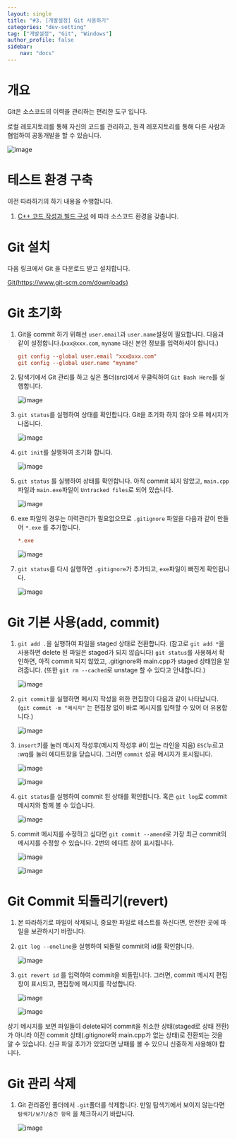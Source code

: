 ```yaml
---
layout: single
title: "#3. [개발설정] Git 사용하기"
categories: "dev-setting"
tag: ["개발설정", "Git", "Windows"]
author_profile: false
sidebar: 
    nav: "docs"
---
```


# 개요
Git은 소스코드의 이력을 관리하는 편리한 도구 입니다.

로컬 레포지토리를 통해 자신의 코드를 관리하고, 원격 레포지토리를 통해 다른 사람과 협업하여 공동개발을 할 수 있습니다.

![image](https://github.com/tango1202/tango1202.github.io/assets/133472501/c2210f25-51c3-404f-b9cf-6268ce50ee2e)

# 테스트 환경 구축

이전 따라하기의 하기 내용을 수행합니다.

1. [C++ 코드 작성과 빌드 구성](https://tango1202.github.io/dev-setting/dev-vscode-cpp/#c-%EC%BD%94%EB%93%9C-%EC%9E%91%EC%84%B1%EA%B3%BC-%EB%B9%8C%EB%93%9C-%EA%B5%AC%EC%84%B1) 에 따라 소스코드 환경을 갖춥니다.

# Git 설치

다음 링크에서 Git 을 다운로드 받고 설치합니다.

[Git(https://www.git-scm.com/downloads)](https://www.git-scm.com/downloads)

# Git 초기화

1. Git을 commit 하기 위해선 `user.email`과 `user.name`설정이 필요합니다. 다음과 같이 설정합니다.(`xxx@xxx.com`, `myname` 대신 본인 정보를 입력하셔야 합니다.)

    ```ini
    git config --global user.email "xxx@xxx.com"
    git config --global user.name "myname"
    ```

2. 탐색기에서 Git 관리를 하고 싶은 폴더(src)에서 우클릭하여 `Git Bash Here`를 실행합니다.

    ![image](https://github.com/tango1202/tango1202.github.io/assets/133472501/20cd10f2-0d6e-43e3-84b6-18c424612fdb)


3. `git status`를 실행하여 상태를 확인합니다. Git을 초기화 하지 않아 오류 메시지가 나옵니다.

    ![image](https://github.com/tango1202/tango1202.github.io/assets/133472501/a8058758-89bc-4d3f-848e-96cfad03091f)

4. `git init`를 실행하여 초기화 합니다.

    ![image](https://github.com/tango1202/tango1202.github.io/assets/133472501/e2b03af2-e486-4d90-9962-51ff0e506531)

5. `git status` 를 실행하여 상태를 확인합니다. 아직 commit 되지 않았고, `main.cpp`파일과 `main.exe`파일이 `Untracked files`로 되어 있습니다.

    ![image](https://github.com/tango1202/tango1202.github.io/assets/133472501/43fd8442-e92e-4e3e-8ddb-343691bc5823)

6. exe 파일의 경우는 이력관리가 필요없으므로 `.gitignore` 파일을 다음과 같이 만들어 `*.exe` 를 추가합니다.

    ```ini
    *.exe
    ```

    ![image](https://github.com/tango1202/tango1202.github.io/assets/133472501/fd16124a-57b5-4bf4-9142-0278671f4ca3)

7. `git status`를 다시 실행하면 `.gitignore`가 추가되고, `exe`파일이 빠진게 확인됩니다.

    ![image](https://github.com/tango1202/tango1202.github.io/assets/133472501/109645c0-7ab2-42c0-ae83-5f3ecd5102a6)

# Git 기본 사용(add, commit)

1. `git add .`을 실행하여 파일을 staged 상태로 전환합니다. (참고로 `git add *`을 사용하면 delete 된 파일은 staged가 되지 않습니다) `git status`를 사용해서 확인하면, 아직 commit 되지 않았고, .gitignore와 main.cpp가 staged 상태임을 알려줍니다. (또한 `git rm --cached`로 unstage 할 수 있다고 안내합니다.)

    ![image](https://github.com/tango1202/tango1202.github.io/assets/133472501/bbe3d5b8-788c-459e-84a7-f1bb9b802604)

2. `git commit`을 실행하면 메시지 작성을 위한 편집창이 다음과 같이 나타납니다.(`git commit -m "메시지"` 는 편집창 없이 바로 메시지를 입력할 수 있어 더 유용합니다.)

    ![image](https://github.com/tango1202/tango1202.github.io/assets/133472501/a8068d32-bc59-41ee-90b3-225d1ef1536f)

3. `insert`키를 눌러 메시지 작성후(메시지 작성후 #이 있는 라인을 지움) `ESC`누르고 :wq를 눌러 에디트창을 닫습니다. 그러면 `commit` 성공 메시지가 표시됩니다.

    ![image](https://github.com/tango1202/tango1202.github.io/assets/133472501/5b20796a-2f05-44d8-bcb2-67c7f85f81a4)

    ![image](https://github.com/tango1202/tango1202.github.io/assets/133472501/649b438b-a6d2-466c-a481-327929703a8f)

4. `git status`를 실행하여 commit 된 상태를 확인합니다. 혹은 `git log`로 commit 메시지와 함께 볼 수 있습니다.

    ![image](https://github.com/tango1202/tango1202.github.io/assets/133472501/7710acc4-03e4-4188-8d5e-d480df4e11b4)

5. commit 메시지를 수정하고 싶다면 `git commit --amend`로 가장 최근 commit의 메시지를 수정할 수 있습니다. 2번의 에디트 창이 표시됩니다.

    ![image](https://github.com/tango1202/tango1202.github.io/assets/133472501/3f6b8f2c-ca25-4a2b-98ce-5e4e1b8b5d08)

    ![image](https://github.com/tango1202/tango1202.github.io/assets/133472501/6ab95fab-c066-47c1-a2a4-2eaaf4310f35)

# Git Commit 되돌리기(revert)

1. 본 따라하기로 파일이 삭제되니, 중요한 파일로 테스트를 하신다면, 안전한 곳에 파일을 보관하시기 바랍니다.

2. `git log --oneline`을 실행하여 되돌릴 commit의 id를 확인합니다.

    ![image](https://github.com/tango1202/tango1202.github.io/assets/133472501/dc036320-3e0e-46e1-8398-6b45be99ba30)

3. `git revert id` 를 입력하여 commit을 되돌립니다. 그러면, commit 메시지 편집창이 표시되고, 편집창에 메시지를 작성합니다.

    ![image](https://github.com/tango1202/tango1202.github.io/assets/133472501/d0ac142d-9505-4daa-b982-f09d740c3311)

    ![image](https://github.com/tango1202/tango1202.github.io/assets/133472501/83fbdfdd-c689-4a7d-93e0-0f49bf23b917)

상기 메시지를 보면 파일들이 delete되어 commit을 취소한 상태(staged로 상태 전환)가 아니라 이전 commit 상태(.gitignore와 main.cpp가 없는 상태)로 전환되는 것을 알 수 있습니다. 신규 파일 추가가 있었다면 낭패를 볼 수 있으니 신중하게 사용해야 합니다.

# Git 관리 삭제

1. Git 관리중인 폴더에서 `.git`폴더를 삭제합니다. 만일 탐색기에서 보이지 않는다면 `탐색기/보기/숨긴 항목` 을 체크하시기 바랍니다.

    ![image](https://github.com/tango1202/tango1202.github.io/assets/133472501/87ecc2a1-b1e2-4893-a0d7-b716754a76ad)








